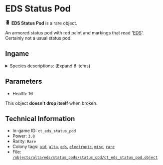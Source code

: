 # EDS Status Pod

<img src="https://raw.githubusercontent.com/Ceterai/Enternia/main/objects/alta/eds/status_pods/status_pod/icon.png" alt="EDS Status Pod icon" loading="lazy" height="16px" width="auto" /> **EDS Status Pod** is a rare object.

An armored status pod with red paint and markings that read '[EDS](https://ceterai.github.io/MyEnternia/Wiki/Tags/Eds)'. Certainly not a usual status pod.

## Ingame

<details markdown="1"><summary>Species descriptions: (Expand 8 items)</summary>

- Alta: An EDS status pod. I'll take my chances.
- Apex: A status pod. Will I be lucky?
- Avian: A status pod. I hope I get lucky.
- Floran: Floran trigger little pod with recklessss abandon.
- Glitch: Cautious. This status pod's effects are unable to be analysed.
- Human: It's a status pod! Should I tempt fate by triggering it?
- Hylotl: I bet something bad happens.
- Novakid: A status pod! I sure hope today's my lucky day!

</details>

## Parameters

- Health: 16

This object **doesn't drop itself** when broken.

## Technical Information

- In-game ID: `ct_eds_status_pod`
- Power: `3.0`
- Rarity: `Rare`
- Colony tags: [`aid`](https://ceterai.github.io/MyEnternia/Wiki/Tags/Aid), [`alta`](https://ceterai.github.io/MyEnternia/Wiki/Tags/Alta), [`eds`](https://ceterai.github.io/MyEnternia/Wiki/Tags/Eds), [`electronic`](https://ceterai.github.io/MyEnternia/Wiki/Tags/Electronic), [`misc`](https://ceterai.github.io/MyEnternia/Wiki/Tags/Misc), [`rare`](https://ceterai.github.io/MyEnternia/Wiki/Tags/Rare)
- File: [`/objects/alta/eds/status_pods/status_pod/ct_eds_status_pod.object`](https://github.com/Ceterai/Enternia/blob/main/objects/alta/eds/status_pods/status_pod/ct_eds_status_pod.object)
